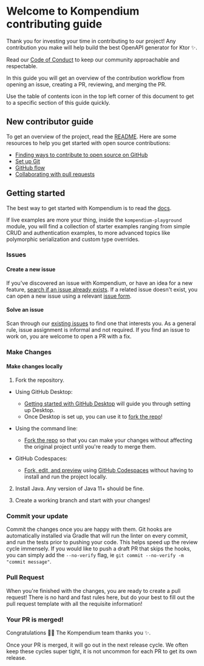 # Welcome to Kompendium contributing guide <!-- omit in toc -->

Thank you for investing your time in contributing to our project! Any contribution you make will help build the best OpenAPI generator for Ktor :sparkles:.

Read our [Code of Conduct](./CODE_OF_CONDUCT.md) to keep our community approachable and respectable.

In this guide you will get an overview of the contribution workflow from opening an issue, creating a PR, reviewing, and merging the PR.

Use the table of contents icon in the top left corner of this document to get to a specific section of this guide quickly.

## New contributor guide

To get an overview of the project, read the [README](README.md). Here are some resources to help you get started with open source contributions:

- [Finding ways to contribute to open source on GitHub](https://docs.github.com/en/get-started/exploring-projects-on-github/finding-ways-to-contribute-to-open-source-on-github)
- [Set up Git](https://docs.github.com/en/get-started/quickstart/set-up-git)
- [GitHub flow](https://docs.github.com/en/get-started/quickstart/github-flow)
- [Collaborating with pull requests](https://docs.github.com/en/github/collaborating-with-pull-requests)


## Getting started

The best way to get started with Kompendium is to read the [docs](https://bkbn.gitbook.io/kompendium). 

If live examples are more your thing, inside the `kompendium-playground` module, you will find a collection of starter 
examples ranging from simple CRUD and authentication examples, to more advanced topics like polymorphic serialization 
and custom type overrides.  

### Issues

#### Create a new issue

If you've discovered an issue with Kompendium, or have an idea for a new feature, [search if an issue already exists](https://docs.github.com/en/github/searching-for-information-on-github/searching-on-github/searching-issues-and-pull-requests#search-by-the-title-body-or-comments). If a related issue doesn't exist, you can open a new issue using a relevant [issue form](https://github.com/bkbnio/kompendium/issues/new/choose).

#### Solve an issue

Scan through our [existing issues](https://github.com/bkbnio/kompendium/issues) to find one that interests you.  As a general rule, issue assignment is informal and not required.  If you find an issue to work on, you are welcome to open a PR with a fix.

### Make Changes

#### Make changes locally

1. Fork the repository.
- Using GitHub Desktop:
  - [Getting started with GitHub Desktop](https://docs.github.com/en/desktop/installing-and-configuring-github-desktop/getting-started-with-github-desktop) will guide you through setting up Desktop.
  - Once Desktop is set up, you can use it to [fork the repo](https://docs.github.com/en/desktop/contributing-and-collaborating-using-github-desktop/cloning-and-forking-repositories-from-github-desktop)!

- Using the command line:
  - [Fork the repo](https://docs.github.com/en/github/getting-started-with-github/fork-a-repo#fork-an-example-repository) so that you can make your changes without affecting the original project until you're ready to merge them.

- GitHub Codespaces:
  - [Fork, edit, and preview](https://docs.github.com/en/free-pro-team@latest/github/developing-online-with-codespaces/creating-a-codespace) using [GitHub Codespaces](https://github.com/features/codespaces) without having to install and run the project locally.

2. Install Java.  Any version of Java 11+ should be fine. 

3. Create a working branch and start with your changes!

### Commit your update

Commit the changes once you are happy with them.  Git hooks are automatically installed via Gradle that will run the linter
on every commit, and run the tests prior to pushing your code.  This helps speed up the review cycle immensely.  If you would like
to push a draft PR that skips the hooks, you can simply add the `--no-verify` flag, ie `git commit --no-verify -m "commit message"`.

### Pull Request

When you're finished with the changes, you are ready to create a pull request! There is no hard and fast rules here, but 
do your best to fill out the pull request template with all the requisite information! 

### Your PR is merged!

Congratulations :tada::tada: The Kompendium team thanks you :sparkles:.

Once your PR is merged, it will go out in the next release cycle.  We often keep these cycles super tight, it is not uncommon for each PR to get its own release. 
